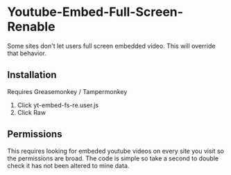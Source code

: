 # Youtube-Embed-Full-Screen-Renable
Some sites don't let users full screen embedded video.  This will override that behavior.  

## Installation
Requires Greasemonkey / Tampermonkey
1. Click yt-embed-fs-re.user.js
2. Click Raw

## Permissions
This requires looking for embeded youtube videos on every site you visit so the permissions are broad.  The code is simple so take a second to double check it has not been altered to mine data.
